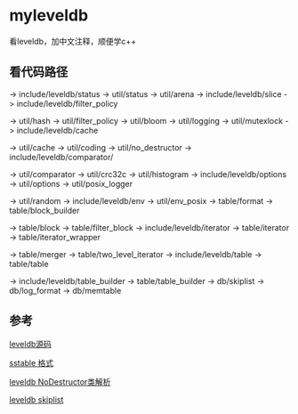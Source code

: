 # myleveldb

看leveldb，加中文注释，顺便学c++

## 看代码路径

-> include/leveldb/status -> util/status -> util/arena -> include/leveldb/slice -> include/leveldb/filter_policy

-> util/hash -> util/filter_policy -> util/bloom -> util/logging -> util/mutexlock -> include/leveldb/cache

-> util/cache -> util/coding -> util/no_destructor -> include/leveldb/comparator/

-> util/comparator -> util/crc32c -> util/histogram -> include/leveldb/options -> util/options -> util/posix_logger

-> util/random -> include/leveldb/env -> util/env_posix -> table/format -> table/block_builder 

-> table/block -> table/filter_block -> include/leveldb/iterator -> table/iterator -> table/iterator_wrapper

-> table/merger -> table/two_level_iterator -> include/leveldb/table -> table/table

-> include/leveldb/table_builder -> table/table_builder -> db/skiplist -> db/log_format -> db/memtable

## 参考

[leveldb源码](https://github.com/google/leveldb)

[sstable 格式](https://www.cnblogs.com/cobbliu/p/6194072.html)

[leveldb NoDestructor类解析](https://blog.csdn.net/kdb_viewer/article/details/108471710)

[leveldb skiplist](https://www.jianshu.com/p/6624befde844)
